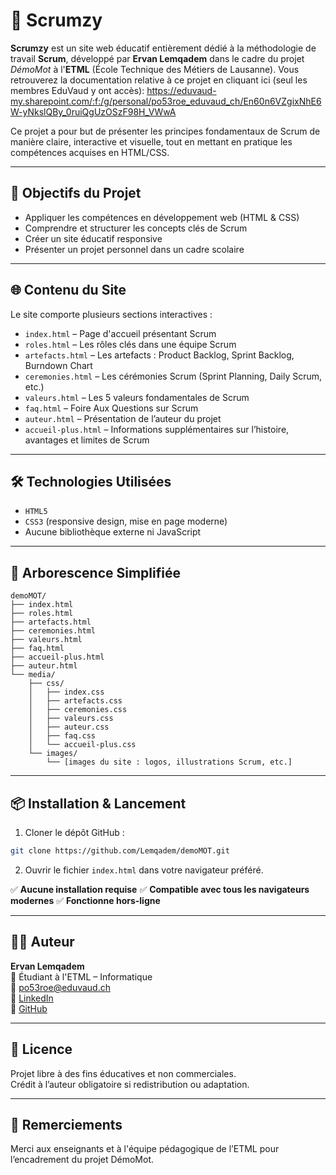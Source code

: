 
# 📘 Scrumzy

**Scrumzy** est un site web éducatif entièrement dédié à la méthodologie de travail **Scrum**, développé par **Ervan Lemqadem** dans le cadre du projet *DémoMot* à l'**ETML** (École Technique des Métiers de Lausanne).
Vous retrouverez la documentation relative à ce projet en cliquant ici (seul les membres EduVaud y ont accès): https://eduvaud-my.sharepoint.com/:f:/g/personal/po53roe_eduvaud_ch/En60n6VZgixNhE6W-yNkslQBy_0ruiQgUzOSzF98H_VWwA  

Ce projet a pour but de présenter les principes fondamentaux de Scrum de manière claire, interactive et visuelle, tout en mettant en pratique les compétences acquises en HTML/CSS.
   
---

## 🚀 Objectifs du Projet

- Appliquer les compétences en développement web (HTML & CSS)
- Comprendre et structurer les concepts clés de Scrum
- Créer un site éducatif responsive
- Présenter un projet personnel dans un cadre scolaire

---

## 🌐 Contenu du Site

Le site comporte plusieurs sections interactives :

- `index.html` – Page d'accueil présentant Scrum
- `roles.html` – Les rôles clés dans une équipe Scrum
- `artefacts.html` – Les artefacts : Product Backlog, Sprint Backlog, Burndown Chart
- `ceremonies.html` – Les cérémonies Scrum (Sprint Planning, Daily Scrum, etc.)
- `valeurs.html` – Les 5 valeurs fondamentales de Scrum
- `faq.html` – Foire Aux Questions sur Scrum
- `auteur.html` – Présentation de l’auteur du projet
- `accueil-plus.html` – Informations supplémentaires sur l’histoire, avantages et limites de Scrum

---

## 🛠️ Technologies Utilisées

- `HTML5`
- `CSS3` (responsive design, mise en page moderne)
- Aucune bibliothèque externe ni JavaScript

---

## 📁 Arborescence Simplifiée

```
demoMOT/
├── index.html
├── roles.html
├── artefacts.html
├── ceremonies.html
├── valeurs.html
├── faq.html
├── accueil-plus.html
├── auteur.html
└── media/
    ├── css/
    │   ├── index.css
    │   ├── artefacts.css
    │   ├── ceremonies.css
    │   ├── valeurs.css
    │   ├── auteur.css
    │   ├── faq.css
    │   └── accueil-plus.css
    └── images/
        └── [images du site : logos, illustrations Scrum, etc.]
```

---

## 📦 Installation & Lancement

1. Cloner le dépôt GitHub :
```bash
git clone https://github.com/Lemqadem/demoMOT.git
```

2. Ouvrir le fichier `index.html` dans votre navigateur préféré.

✅ **Aucune installation requise**
✅ **Compatible avec tous les navigateurs modernes**
✅ **Fonctionne hors-ligne**

---

## 👨‍💻 Auteur

**Ervan Lemqadem**  
📍 Étudiant à l'ETML – Informatique  
📧 [po53roe@eduvaud.ch](mailto:po53roe@eduvaud.ch)  
🔗 [LinkedIn](https://www.linkedin.com/in/ervan-lemqadem-4573b8356/)  
🐙 [GitHub](https://github.com/Lemqadem)

---

## 📜 Licence

Projet libre à des fins éducatives et non commerciales.  
Crédit à l’auteur obligatoire si redistribution ou adaptation.

---

## 🙏 Remerciements

Merci aux enseignants et à l'équipe pédagogique de l’ETML pour l’encadrement du projet DémoMot.
